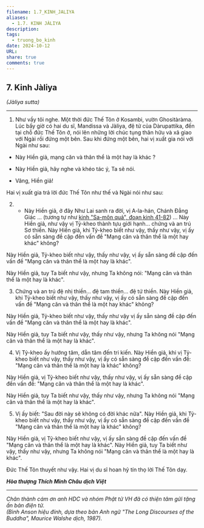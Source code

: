 ```yaml
---
filename: 1.7_KINH_JALIYA
aliases:
  - 1.7. KINH JÀLIYA
description: 
tags:
  - truong_bo_kinh
date: 2024-10-12
URL: 
share: true
comments: true
---
```

## 7. Kinh Jàliya  
_(Jàliya sutta)_

---

1. Như vầy tôi nghe. Một thời đức Thế Tôn ở Kosambi, vườn Ghositàràma. Lúc bấy giờ có hai du sĩ, Mandissa và Jàliya, đệ tử của Dàrupattika, đến tại chỗ đức Thế Tôn ở, nói lên những lời chúc tụng thân hữu và xã giao với Ngài rồi đứng một bên. Sau khi đứng một bên, hai vị xuất gia nói với Ngài như sau:

- Này Hiền giả, mạng căn và thân thể là một hay là khác ?

- Này Hiền giả, hãy nghe và khéo tác ý, Ta sẽ nói.

- Vâng, Hiền giả!

Hai vị xuất gia trả lời đức Thế Tôn như thế và Ngài nói như sau:

2. - Này Hiền giả, ở đây Như Lai sanh ra đời, vị A-la-hán, Chánh Ðẳng Giác ... (tương tự như [kinh "Sa-môn quả", đoạn kinh 41-82](https://www.budsas.org/uni/u-kinh-truongbo/truong02.htm#40)) ... Này Hiền giả, như vậy vị Tỷ-kheo thành tựu giới hạnh... chứng và an trú Sơ thiền. Này Hiền giả, khi Tỷ-kheo biết như vậy, thấy như vậy, vị ấy có sẵn sàng đề cập đến vấn đề "Mạng căn và thân thể là một hay khác" không?

Này Hiền giả, Tỷ-kheo biết như vậy, thấy như vậy, vị ấy sẵn sàng đề cập đến vấn đề "Mạng căn và thân thể là một hay là khác".

Này Hiền giả, tuy Ta biết như vậy, nhưng Ta không nói: "Mạng căn và thân thể là một hay là khác".

3. Chứng và an trú đệ nhị thiền... đệ tam thiền... đệ tứ thiền. Này Hiền giả, khi Tỷ-kheo biết như vậy, thấy như vậy, vị ấy có sẵn sàng đề cập đến vấn đề "Mạng căn và thân thể là một hay khác" không?

Này Hiền giả, Tỷ-kheo biết như vậy, thấy như vậy vị ấy sẵn sàng đề cập đến vấn đề "Mạng căn và thân thể là một hay là khác".

Này Hiền giả, tuy Ta biết như vậy, thấy như vậy, nhưng Ta không nói "Mạng căn và thân thể là một hay là khác".

4. Vị Tỷ-kheo ấy hướng tâm, dẫn tâm đến tri kiến. Này Hiền giả, khi vị Tỷ-kheo biết như vậy, thấy như vậy, vị ấy có sẵn sàng đề cập đến vấn đề: "Mạng căn và thân thể là một hay là khác" không?

Này Hiền giả, vị Tỷ-kheo biết như vậy, thấy như vậy, vị ấy sẵn sàng đề cập đến vấn đề: "Mạng căn và thân thể là một hay là khác".

Này Hiền giả, tuy Ta biết như vậy, thấy như vậy, nhưng Ta không nói "Mạng căn và thân thể là một hay là khác".

5. Vị ấy biết: "Sau đời này sẽ không có đời khác nữa". Này Hiền giả, khi Tỷ-kheo biết như vậy, thấy như vậy, vị ấy có sẵn sàng đề cập đến vấn đề "Mạng căn và thân thể là một hay là khác" không?

Này Hiền giả, vị Tỷ-kheo biết như vậy, vị ấy sẵn sàng đề cập đến vấn đề "Mạng căn và thân thể là một hay là khác". Này Hiền giả, tuy Ta biết như vậy, thấy như vậy, nhưng Ta không nói "Mạng căn và thân thể là một hay là khác".

Ðức Thế Tôn thuyết như vậy. Hai vị du sĩ hoan hỷ tín thọ lời Thế Tôn dạy.

_**Hòa thượng Thích Minh Châu dịch Việt**_

---

_Chân thành cám ơn anh HDC và nhóm Phật tử VH đã có thiện tâm gửi tặng ấn bản điện tử.  
(Bình Anson hiệu đính, dựa theo bản Anh ngữ "The Long Discourses of the Buddha", Maurice Walshe dịch, 1987)._